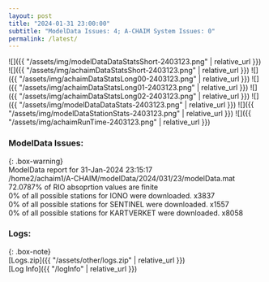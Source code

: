 ```yaml
---
layout: post
title: "2024-01-31 23:00:00"
subtitle: "ModelData Issues: 4; A-CHAIM System Issues: 0"
permalink: /latest/
---
```


![]({{ "/assets/img/modelDataDataStatsShort-2403123.png" | relative_url }})
![]({{ "/assets/img/achaimDataStatsShort-2403123.png" | relative_url }})
![]({{ "/assets/img/achaimDataStatsLong00-2403123.png" | relative_url }})
![]({{ "/assets/img/achaimDataStatsLong01-2403123.png" | relative_url }})
![]({{ "/assets/img/achaimDataStatsLong02-2403123.png" | relative_url }})
![]({{ "/assets/img/modelDataDataStats-2403123.png" | relative_url }})
![]({{ "/assets/img/modelDataStationStats-2403123.png" | relative_url }})
![]({{ "/assets/img/achaimRunTime-2403123.png" | relative_url }})


### ModelData Issues:  
  
{: .box-warning}  
 ModelData report for 31-Jan-2024 23:15:17   
 /home2/achaim1/A-CHAIM/modelData/2024/031/23/modelData.mat   
 72.0787% of RIO absoprtion values are finite   
 0% of all possible stations for IONO were downloaded. x3837   
 0% of all possible stations for SENTINEL were downloaded. x1557   
 0% of all possible stations for KARTVERKET were downloaded. x8058   
  


### Logs:  
  
{: .box-note}  
[Logs.zip]({{ "/assets/other/logs.zip" | relative_url }})  
[Log Info]({{ "/logInfo" | relative_url }})  

